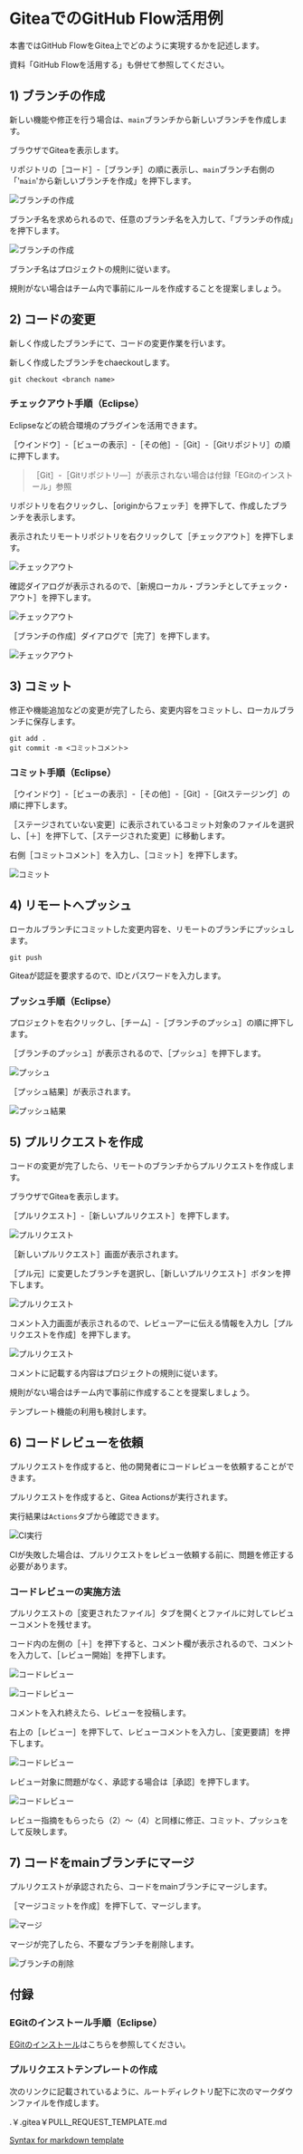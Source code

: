 # GiteaでのGitHub Flow活用例

本書ではGitHub FlowをGitea上でどのように実現するかを記述します。

資料「GitHub Flowを活用する」も併せて参照してください。

## 1) ブランチの作成

新しい機能や修正を行う場合は、`main`ブランチから新しいブランチを作成します。

ブラウザでGiteaを表示します。

リポジトリの［コード］-［ブランチ］の順に表示し、`main`ブランチ右側の「'`main`'から新しいブランチを作成」を押下します。

![ブランチの作成](./images/gitea_create_branch.png)

ブランチ名を求められるので、任意のブランチ名を入力して、「ブランチの作成」を押下します。

![ブランチの作成](./images/gitea_new_branch_name.png)

ブランチ名はプロジェクトの規則に従います。

規則がない場合はチーム内で事前にルールを作成することを提案しましょう。

## 2) コードの変更

新しく作成したブランチにて、コードの変更作業を行います。

新しく作成したブランチをchaeckoutします。

```script
git checkout <branch name>
```

### チェックアウト手順（Eclipse）

Eclipseなどの統合環境のプラグインを活用できます。

［ウインドウ］-［ビューの表示］-［その他］-［Git］-［Gitリポジトリ］の順に押下します。

> ［Git］-［Gitリポジトリ―］が表示されない場合は付録「EGitのインストール」参照

リポジトリを右クリックし、［originからフェッチ］を押下して、作成したブランチを表示します。

表示されたリモートリポジトリを右クリックして［チェックアウト］を押下します。

![チェックアウト](./images/gitea_checkout.png)

確認ダイアログが表示されるので、［新規ローカル・ブランチとしてチェック・アウト］を押下します。

![チェックアウト](./images/gitea_checkout_confirm.png)

［ブランチの作成］ダイアログで［完了］を押下します。

![チェックアウト](./images/gitea_checkout_create_branch.png)

## 3) コミット

修正や機能追加などの変更が完了したら、変更内容をコミットし、ローカルブランチに保存します。

```script
git add .
git commit -m <コミットコメント>
```

### コミット手順（Eclipse）

［ウインドウ］-［ビューの表示］-［その他］-［Git］-［Gitステージング］の順に押下します。

［ステージされていない変更］に表示されているコミット対象のファイルを選択し、［＋］を押下して、［ステージされた変更］に移動します。

右側［コミットコメント］を入力し、［コミット］を押下します。

![コミット](./images/gitea_commit.png)

## 4) リモートへプッシュ

ローカルブランチにコミットした変更内容を、リモートのブランチにプッシュします。

```script
git push
```

Giteaが認証を要求するので、IDとパスワードを入力します。

### プッシュ手順（Eclipse）

プロジェクトを右クリックし、［チーム］-［ブランチのプッシュ］の順に押下します。

［ブランチのプッシュ］が表示されるので、［プッシュ］を押下します。

![プッシュ](./images/gitea_push.png)

［プッシュ結果］が表示されます。

![プッシュ結果](./images/gitea_push_result.png)

## 5) プルリクエストを作成

コードの変更が完了したら、リモートのブランチからプルリクエストを作成します。

ブラウザでGiteaを表示します。

［プルリクエスト］-［新しいプルリクエスト］を押下します。

![プルリクエスト](./images/gitea_new_pullrequest.png)

［新しいプルリクエスト］画面が表示されます。

［プル元］に変更したブランチを選択し、［新しいプルリクエスト］ボタンを押下します。

![プルリクエスト](./images/gitea_new_pullrequest_detail.png)

コメント入力画面が表示されるので、レビューアーに伝える情報を入力し［プルリクエストを作成］を押下します。

![プルリクエスト](./images/gitea_new_pullrequest_comment.png)

コメントに記載する内容はプロジェクトの規則に従います。

規則がない場合はチーム内で事前に作成することを提案しましょう。

テンプレート機能の利用も検討します。

## 6) コードレビューを依頼

プルリクエストを作成すると、他の開発者にコードレビューを依頼することができます。

プルリクエストを作成すると、Gitea Actionsが実行されます。

実行結果は`Actions`タブから確認できます。

![CI実行](./images/gitea_actions.png)

CIが失敗した場合は、プルリクエストをレビュー依頼する前に、問題を修正する必要があります。

### コードレビューの実施方法

プルリクエストの［変更されたファイル］タブを開くとファイルに対してレビューコメントを残せます。

コード内の左側の［＋］を押下すると、コメント欄が表示されるので、コメントを入力して、［レビュー開始］を押下します。

![コードレビュー](./images/gitea_new_pullrequest_review_comment.png)

![コードレビュー](./images/gitea_new_pullrequest_review_commented.png)

コメントを入れ終えたら、レビューを投稿します。

右上の［レビュー］を押下して、レビューコメントを入力し、［変更要請］を押下します。

![コードレビュー](./images/gitea_new_pullrequest_review_submit_cr.png)

レビュー対象に問題がなく、承認する場合は［承認］を押下します。

![コードレビュー](./images/gitea_new_pullrequest_review_approve.png)

レビュー指摘をもらったら（2）～（4）と同様に修正、コミット、プッシュをして反映します。

## 7) コードをmainブランチにマージ

プルリクエストが承認されたら、コードをmainブランチにマージします。

［マージコミットを作成］を押下して、マージします。

![マージ](./images/gitea_new_pullrequest_merge.png)

マージが完了したら、不要なブランチを削除します。

![ブランチの削除](./images/gitea_delete_branch.png)

## 付録

### EGitのインストール手順（Eclipse）

[EGitのインストール](https://sukkiri.jp/technologies/devtools/git/egit_win.html)はこちらを参照してください。

### プルリクエストテンプレートの作成

次のリンクに記載されているように、ルートディレクトリ配下に次のマークダウンファイルを作成します。

.￥.gitea￥PULL_REQUEST_TEMPLATE.md

[Syntax for markdown template](https://docs.gitea.io/en-us/issue-pull-request-templates/#syntax-for-markdown-template)
